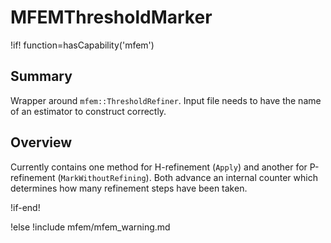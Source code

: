 # MFEMThresholdMarker

!if! function=hasCapability('mfem')

## Summary

Wrapper around `mfem::ThresholdRefiner`. Input file needs to have the name of an estimator to construct correctly.


## Overview

Currently contains one method for H-refinement (`Apply`) and another for P-refinement (`MarkWithoutRefining`).
Both advance an internal counter which determines how many refinement steps have been taken.


!if-end!

!else
!include mfem/mfem_warning.md
